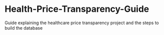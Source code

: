 # Health-Price-Transparency-Guide
Guide explaining the healthcare price transparency project and the steps to build the database
